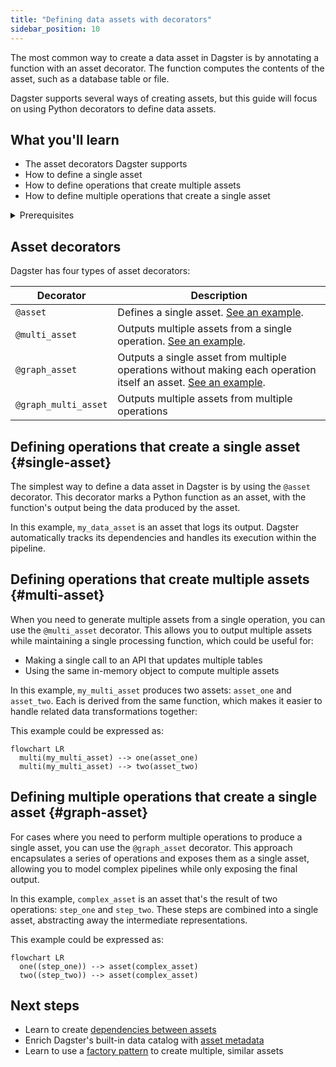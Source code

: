 ```yaml
---
title: "Defining data assets with decorators"
sidebar_position: 10
---
```


The most common way to create a data asset in Dagster is by annotating a function with an asset decorator. The function computes the contents of the asset, such as a database table or file.

Dagster supports several ways of creating assets, but this guide will focus on using Python decorators to define data assets.

## What you'll learn

- The asset decorators Dagster supports
- How to define a single asset
- How to define operations that create multiple assets
- How to define multiple operations that create a single asset

<details>
  <summary>Prerequisites</summary>

To follow the steps in this guide, you'll need:

- To have Dagster installed. Refer to the [Installation](/tutorial/installation) guide for more information.

</details>

## Asset decorators

Dagster has four types of asset decorators:

| Decorator | Description |
|--------|---|
| `@asset` | Defines a single asset. [See an example](#single-asset). |
| `@multi_asset` | Outputs multiple assets from a single operation. [See an example](#multi-asset). |
| `@graph_asset` | Outputs a single asset from multiple operations without making each operation itself an asset. [See an example](#graph-asset). |
| `@graph_multi_asset` | Outputs multiple assets from multiple operations |

## Defining operations that create a single asset \{#single-asset}

The simplest way to define a data asset in Dagster is by using the `@asset` decorator. This decorator marks a Python function as an asset, with the function's output being the data produced by the asset.

<CodeExample filePath="guides/data-assets/data-assets/asset_docorator.py" language="python" title="Using @dg.asset decorator" />

In this example, `my_data_asset` is an asset that logs its output. Dagster automatically tracks its dependencies and handles its execution within the pipeline.

## Defining operations that create multiple assets \{#multi-asset}

When you need to generate multiple assets from a single operation, you can use the `@multi_asset` decorator. This allows you to output multiple assets while maintaining a single processing function, which could be useful for:

- Making a single call to an API that updates multiple tables
- Using the same in-memory object to compute multiple assets

In this example, `my_multi_asset` produces two assets: `asset_one` and `asset_two`. Each is derived from the same function, which makes it easier to handle related data transformations together:

<CodeExample filePath="guides/data-assets/data-assets/multi_asset_decorator.py" language="python" title="Using @dg.multi_asset decorator" />

This example could be expressed as:

```mermaid
flowchart LR
  multi(my_multi_asset) --> one(asset_one)
  multi(my_multi_asset) --> two(asset_two)
```

## Defining multiple operations that create a single asset \{#graph-asset}

For cases where you need to perform multiple operations to produce a single asset, you can use the `@graph_asset` decorator. This approach encapsulates a series of operations and exposes them as a single asset, allowing you to model complex pipelines while only exposing the final output.

<CodeExample filePath="guides/data-assets/data-assets/graph_asset_decorator.py" language="python" title="Using @graph_asset decorator" />

In this example, `complex_asset` is an asset that's the result of two operations: `step_one` and `step_two`. These steps are combined into a single asset, abstracting away the intermediate representations.

This example could be expressed as:

```mermaid
flowchart LR
  one((step_one)) --> asset(complex_asset)
  two((step_two)) --> asset(complex_asset)
```

## Next steps

- Learn to create [dependencies between assets](/guides/data-modeling/asset-dependencies)
- Enrich Dagster's built-in data catalog with [asset metadata](/guides/data-modeling/metadata)
- Learn to use a [factory pattern](/guides/data-modeling/asset-factories) to create multiple, similar assets